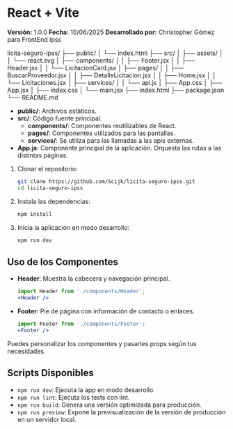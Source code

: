 # React + Vite

**Versión:** 1.0.0 
**Fecha:** 10/06/2025 
**Desarrollado por:** Christopher Gómez para FrontEnd Ipss

licita-seguro-ipss/
├── public/
│   └── index.html
├── src/
│   ├── assets/
│   │   └── react.svg
│   ├── components/
│   │   ├── Footer.jsx
│   │   ├── Header.jsx
│   │   └── LicitacionCard.jsx
│   ├── pages/
│   │   ├── BuscarProveedor.jsx
│   │   ├── DetalleLicitacion.jsx
│   │   ├── Home.jsx
│   │   └── Licitaciones.jsx
│   ├── services/
│   │   └── api.js
│   ├── App.css
│   ├── App.jsx
│   ├── index.css
│   └── main.jsx
├── index.html
├── package.json
└── README.md

- **public/**: Archivos estáticos.
- **src/**: Código fuente principal.
  - **components/**: Componentes reutilizables de React.
  - **pages/**: Componentes utilizados para las pantallas.
  - **services/**: Se utiliza para las llamadas a las apis externas.
- **App.js**: Componente principal de la aplicación. Orquesta las rutas a las distintas páginas.

1. Clonar el repositorio:
   ```sh
   git clone https://github.com/Scijk/licita-seguro-ipss.git
   cd licita-seguro-ipss
   ```
2. Instala las dependencias:
   ```sh
   npm install
   ```
3. Inicia la aplicación en modo desarrollo:
   ```sh
   npm run dev
   ```

## Uso de los Componentes

- **Header**: Muestra la cabecera y navegación principal.
  ```jsx
  import Header from './components/Header';
  <Header />
  ```
- **Footer**: Pie de página con información de contacto o enlaces.
  ```jsx
  import Footer from './components/Footer';
  <Footer />
  ```

Puedes personalizar los componentes y pasarles props según tus necesidades.

## Scripts Disponibles

- `npm run dev`: Ejecuta la app en modo desarrollo.
- `npm run lint`: Ejecuta los tests con lint.
- `npm run build`: Genera una versión optimizada para producción.
- `npm run preview`: Expone la previsualización de la versión de producción en un servidor local.
